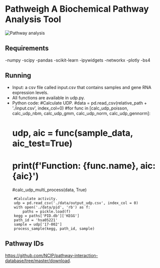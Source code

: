 # Pathweigh A Biochemical Pathway Analysis Tool
![Pathway analysis](https://norbis.w.uib.no/files/2016/05/F1.large_-768x623.jpg)

## Requirements
-numpy
-scipy
-pandas
-scikit-learn
-ipywidgets
-networkx
-plotly
-bs4

## Running
- Input: a csv file called input.csv that contains samples and gene RNA expression levels.
- All functions are available in udp.py.
- Python code:
    #Calculate UDP.
    #data = pd.read_csv(relative_path + './input.csv', index_col=0)
    #for func in [calc_udp_poisson, calc_udp_nbm, calc_udp_gmm, calc_udp_norm, calc_udp_gennorm]:
    #    udp, aic = func(sample_data, aic_test=True)
    #    print(f'Function: {func.__name__}, aic: {aic}')
    #calc_udp_multi_process(data, True)
```
    #Calculate activity.
    udp = pd.read_csv('./data/output_udp.csv', index_col = 0)
    with open('./data/pid', 'rb') as f:
        paths = pickle.load(f)
    kegg = paths['PID.db']['KEGG']
    path_id = 'hsa05221'
    sample = udp['17-002']
    process_sample(kegg, path_id, sample)
```
## Pathway IDs
https://github.com/NCIP/pathway-interaction-database/tree/master/download.
